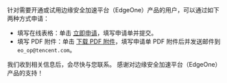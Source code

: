 针对需要开通或试用边缘安全加速平台（EdgeOne）产品的用户，可以通过如下两种方式申请：
- 填写在线表格：单击 [立即申请](https://cloud.tencent.com/apply/p/8ch68f3csji)，填写申请单并提交。 
- 填写 PDF 附件：单击 [下载 PDF 附件](https://questionnaire-1258043528.cos.ap-guangzhou.myqcloud.com/EO%20%E5%AE%A2%E6%88%B7%E4%BF%A1%E6%81%AF%E6%94%B6%E9%9B%86%E8%A1%A8%200818.pdf)，填写申请单 PDF 附件后并发送邮件到 `eo_op@tencent.com`。

我们收到相关信息后，会尽快与您联系。 感谢对边缘安全加速平台（EdgeOne）产品的支持！
